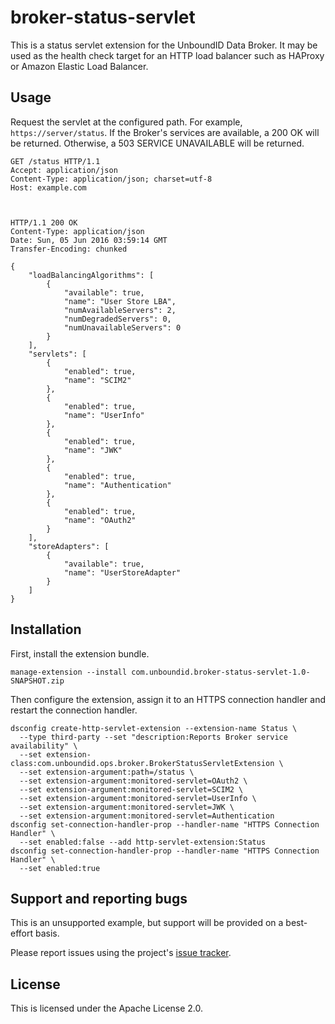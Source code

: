 # broker-status-servlet

This is a status servlet extension for the UnboundID Data Broker. It may be
used as the health check target for an HTTP load balancer such as HAProxy or
Amazon Elastic Load Balancer.

## Usage

Request the servlet at the configured path. 
For example, `https://server/status`. If the Broker's services are available,
a 200 OK will be returned. Otherwise, a 503 SERVICE UNAVAILABLE will be 
returned.

```http
GET /status HTTP/1.1
Accept: application/json
Content-Type: application/json; charset=utf-8
Host: example.com



HTTP/1.1 200 OK
Content-Type: application/json
Date: Sun, 05 Jun 2016 03:59:14 GMT
Transfer-Encoding: chunked

{
    "loadBalancingAlgorithms": [
        {
            "available": true, 
            "name": "User Store LBA", 
            "numAvailableServers": 2, 
            "numDegradedServers": 0, 
            "numUnavailableServers": 0
        }
    ], 
    "servlets": [
        {
            "enabled": true, 
            "name": "SCIM2"
        }, 
        {
            "enabled": true, 
            "name": "UserInfo"
        }, 
        {
            "enabled": true, 
            "name": "JWK"
        }, 
        {
            "enabled": true, 
            "name": "Authentication"
        }, 
        {
            "enabled": true, 
            "name": "OAuth2"
        }
    ], 
    "storeAdapters": [
        {
            "available": true, 
            "name": "UserStoreAdapter"
        }
    ]
}
```

## Installation

First, install the extension bundle.

```
manage-extension --install com.unboundid.broker-status-servlet-1.0-SNAPSHOT.zip
```

Then configure the extension, assign it to an HTTPS connection handler and 
restart the connection handler.

```
dsconfig create-http-servlet-extension --extension-name Status \
  --type third-party --set "description:Reports Broker service availability" \
  --set extension-class:com.unboundid.ops.broker.BrokerStatusServletExtension \
  --set extension-argument:path=/status \
  --set extension-argument:monitored-servlet=OAuth2 \
  --set extension-argument:monitored-servlet=SCIM2 \
  --set extension-argument:monitored-servlet=UserInfo \
  --set extension-argument:monitored-servlet=JWK \
  --set extension-argument:monitored-servlet=Authentication
dsconfig set-connection-handler-prop --handler-name "HTTPS Connection Handler" \
  --set enabled:false --add http-servlet-extension:Status
dsconfig set-connection-handler-prop --handler-name "HTTPS Connection Handler" \
  --set enabled:true
```

## Support and reporting bugs

This is an unsupported example, but support will be provided on a best-effort basis.

Please report issues using the project's [issue tracker](https://github.com/UnboundID/broker-status-servlet/issues).

## License

This is licensed under the Apache License 2.0.
